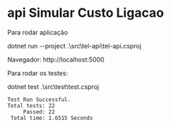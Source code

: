 # api Simular Custo Ligacao

Para rodar aplicação

dotnet run --project .\src\tel-api\tel-api.csproj

Navegador: http://localhost:5000

Para rodar os testes:

dotnet test .\src\test\test.csproj
```
Test Run Successful.
Total tests: 22
     Passed: 22
 Total time: 1.6515 Seconds
 ```
